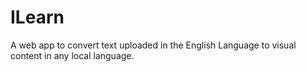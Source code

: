 # ILearn
A web app to convert text uploaded in the English Language to visual content in any local language.
